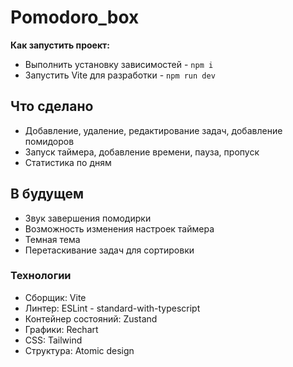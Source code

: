 # Pomodoro_box
**Как запустить проект:**
- Выполнить установку зависимостей - `npm i`
- Запустить Vite для разработки - `npm run dev`

## Что сделано
- Добавление, удаление, редактирование задач, добавление помидоров
- Запуск таймера, добавление времени, пауза, пропуск
- Статистика по дням

## В будущем
- Звук завершения помодирки
- Возможность изменения настроек таймера
- Темная тема
- Перетаскивание задач для сортировки

### Технологии
- Сборщик: Vite
- Линтер: ESLint - standard-with-typescript
- Контейнер состояний: Zustand
- Графики: Rechart
- CSS: Tailwind
- Структура: Atomic design
